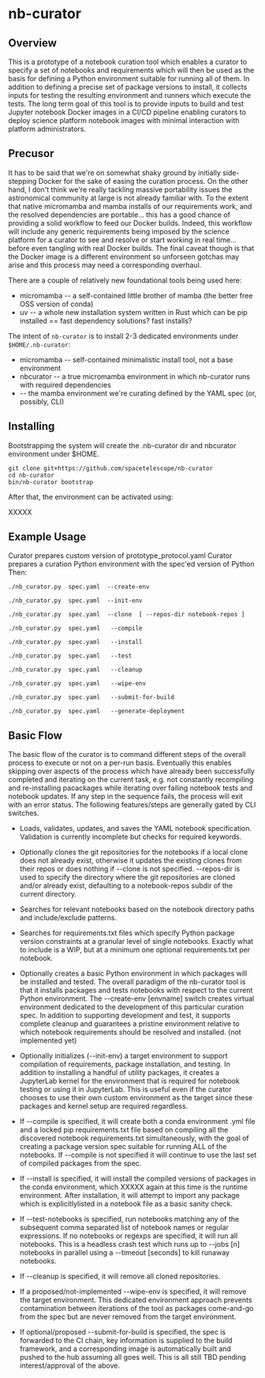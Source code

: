 # nb-curator

## Overview

This is a prototype of a notebook curation tool which enables a curator to
specify a set of notebooks and requirements which will then be used as the
basis for defining a Python environment suitable for running all of them.  In
addition to defining a precise set of package versions to install, it collects
inputs for testing the resulting environment and runners which execute the
tests.  The long term goal of this tool is to provide inputs to build and test
Jupyter notebook Docker images in a CI/CD pipeline enabling curators to deploy
science platform notebook images with minimal interaction with platform
administrators.

## Precusor

It has to be said that we're on somewhat shaky ground by initially
side-stepping Docker for the sake of easing the curation process.  On
the other hand, I don't think we're really tackling massive
portability issues the astronomical community at large is not already
familiar with.  To the extent that native micromamba and mamba
installs of our requirements work, and the resolved dependencies are
portable... this has a good chance of providing a solid workflow to
feed our Docker builds.  Indeed, this workflow will include any
generic requirements being imposed by the science platform for a
curator to see and resolve or start working in real time...  before
even tangling with real Docker builds.  The final caveat though is
that the Docker image is a different environment so unforseen gotchas
may arise and this process may need a corresponding overhaul.

There are a couple of relatively new foundational tools being used here:

- micromamba -- a self-contained little brother of mamba (the better free OSS version of conda)
- uv -- a whole new installation system written in Rust which can be pip installed == fast dependency solutions? fast installs?

The intent of `nb-curator` is to install 2-3 dedicated environments under `$HOME/.nb-curator`:

- micromamba -- self-contained minimalistic install tool, not a base environment 
- nbcurator  -- a true micromamba environment in which nb-curator runs with required dependencies
- <target environment> -- the mamba environment we're curating defined by the YAML spec (or, possibly, CLI)

## Installing

Bootstrapping the system will create the .nb-curator dir and nbcurator environment under $HOME.

```
git clone git+https://github.com/spacetelescope/nb-curator
cd nb-curator
bin/nb-curator bootstrap
```

After that, the environment can be activated using:

XXXXX

## Example Usage

Curator prepares custom version of prototype_protocol.yaml
Curator prepares a curation Python environment with the spec'ed version of Python
Then:
```
./nb_curator.py  spec.yaml  --create-env

./nb_curator.py  spec.yaml  --init-env

./nb_curator.py  spec.yaml  --clone  [ --repos-dir notebook-repos ]

./nb_curator.py  spec.yaml   --compile

./nb_curator.py  spec.yaml   --install

./nb_curator.py  spec.yaml   --test

./nb_curator.py  spec.yaml   --cleanup

./nb_curator.py  spec.yaml   --wipe-env

./nb_curator.py  spec.yaml   --submit-for-build

./nb_curator.py  spec.yaml   --generate-deployment
```

## Basic Flow

The basic flow of the curator is to command different steps of the overall
process to execute or not on a per-run basis.  Eventually this enables skipping
over aspects of the process which have already been successfully completed and
iterating on the current task, e.g. not constantly recompiling and
re-installing pacackages while iterating over failing notebook tests and
notebook updates.  If any step in the sequence fails, the process will exit
with an error status.  The following features/steps are generally gated by CLI
switches.

- Loads, validates, updates, and saves the YAML notebook specification.
  Validation is currently incomplete but checks for required keywords.

- Optionally clones the git repositories for the notebooks if a
  local clone does not already exist,  otherwise it updates the existing clones
  from their repos or does nothing if --clone is not specified.  --repos-dir is
  used to specify the directory where the git repositories are cloned and/or
  already exist, defaulting to a notebook-repos subdir of the current directory.

- Searches for relevant notebooks based on the notebook directory paths and
  include/exclude patterns.

- Searches for requirements.txt files which specify Python package version
  constraints at a granular level of single notebooks.  Exactly what to include
  is a WIP,  but at a minimum one optional requirements.txt per notebook.

- Optionally creates a basic Python environment in which packages will be
  installed and tested.   The overall paradigm of the nb-curator tool is
  that it installs packages and tests notebooks with respect to the current
  Python environment.  The --create-env [envname] switch creates virtual
  environment dedicated to the development of this particular curation spec.
  In addition to supporting development and test,  it supports complete cleanup
  and guarantees a pristine environment relative to which notebook requirements
  should be resolved and installed.  (not implemented yet)

- Optionally initializes (--init-env) a target environment to support
  compilation of requirements, package installation, and testing.  In addition
  to installing a handful of utility packages, it creates a JupyterLab kernel
  for the environment that is required for notebook testing or using it in
  JupyterLab.  This is useful even if the curator chooses to use their own
  custom environment as the target since these packages and kernel setup
  are required regardless.

- If --compile is specified, it will create both a conda environment .yml file
  and a locked pip requirements.txt file based on compiling all the discovered
  notebook requirements.txt simultaneously, with the goal of creating a package
  version spec suitable for running ALL of the notebooks.  If --compile is not
  specified it will continue to use the last set of compiled packages from the
  spec.

- If --install is specified, it will install the compiled versions of packages
  in the conda environment, which XXXXX again at this time is the runtime
  environment. After installation, it will attempt to import any package which
  is explicitlylisted in a notebook file as a basic sanity check.

- If --test-notebooks is specified, run notebooks matching any of the
subsequent comma separated list of notebook names or regular expressions.  If
no notebooks or regexps are specified, it will run all notebooks.  This is a
headless crash test which runs up to --jobs [n] notebooks in parallel using a
--timeout [seconds] to kill runaway notebooks.

- If --cleanup is specified,  it will remove all cloned repositories.

- If a proposed/not-implemented --wipe-env is specified,  it will remove the
  target environment.   This dedicated environment approach prevents contamination
  between iterations of the tool as packages come-and-go from the spec but are
  never removed from the target environment.

- If optional/proposed --submit-for-build is specified,  the spec is forwarded
  to the CI chain,  key information is supplied to the build framework, and a
  corresponding image is automatically built and pushed to the hub assuming all
  goes well.   This is all still TBD pending interest/approval of the above.
